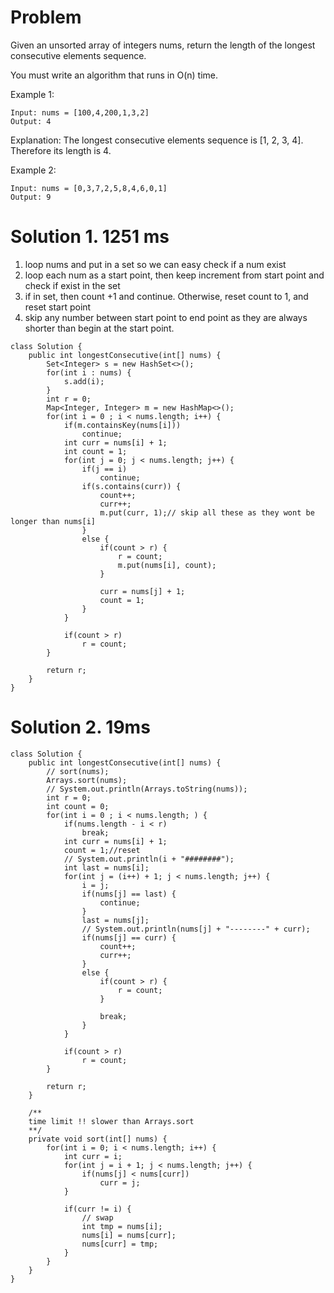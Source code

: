 # Problem

Given an unsorted array of integers nums, return the length of the longest consecutive elements sequence.

You must write an algorithm that runs in O(n) time.

 

Example 1:
```
Input: nums = [100,4,200,1,3,2]
Output: 4
```
Explanation: The longest consecutive elements sequence is [1, 2, 3, 4]. Therefore its length is 4.  
  
Example 2:
```
Input: nums = [0,3,7,2,5,8,4,6,0,1]
Output: 9
```

# Solution 1. 1251 ms
1. loop nums and put in a set so we can easy check if a num exist
2. loop each num as a start point, then keep increment from start point and check if exist in the set
3. if in set, then count +1 and continue. Otherwise, reset count to 1, and reset start point
4. skip any number between start point to end point as they are always shorter than begin at the start point.

```
class Solution {
    public int longestConsecutive(int[] nums) {
        Set<Integer> s = new HashSet<>();
        for(int i : nums) {
            s.add(i);
        }
        int r = 0;
        Map<Integer, Integer> m = new HashMap<>();
        for(int i = 0 ; i < nums.length; i++) {
            if(m.containsKey(nums[i]))
                continue;
            int curr = nums[i] + 1;
            int count = 1;
            for(int j = 0; j < nums.length; j++) {
                if(j == i)
                    continue;
                if(s.contains(curr)) {
                    count++;
                    curr++;
                    m.put(curr, 1);// skip all these as they wont be longer than nums[i]
                }
                else {
                    if(count > r) {
                        r = count;
                        m.put(nums[i], count);
                    }
                        
                    curr = nums[j] + 1;
                    count = 1;
                }
            }
            
            if(count > r)
                r = count;
        }
        
        return r;
    }
}
```

# Solution 2. 19ms

```
class Solution {
    public int longestConsecutive(int[] nums) {
        // sort(nums);
        Arrays.sort(nums);
        // System.out.println(Arrays.toString(nums));
        int r = 0;
        int count = 0;
        for(int i = 0 ; i < nums.length; ) {
            if(nums.length - i < r)
                break;
            int curr = nums[i] + 1;
            count = 1;//reset
            // System.out.println(i + "########");
            int last = nums[i];
            for(int j = (i++) + 1; j < nums.length; j++) {
                i = j;
                if(nums[j] == last) {
                    continue;
                }
                last = nums[j];
                // System.out.println(nums[j] + "--------" + curr);
                if(nums[j] == curr) {
                    count++;
                    curr++;
                }
                else {
                    if(count > r) {
                        r = count;
                    }
                        
                    break;
                }
            }
            
            if(count > r)
                r = count;
        }
        
        return r;
    }
    
    /**
    time limit !! slower than Arrays.sort
    **/
    private void sort(int[] nums) {
        for(int i = 0; i < nums.length; i++) {
            int curr = i;
            for(int j = i + 1; j < nums.length; j++) {
                if(nums[j] < nums[curr])
                    curr = j;
            }
            
            if(curr != i) {
                // swap
                int tmp = nums[i];
                nums[i] = nums[curr];
                nums[curr] = tmp;
            }   
        }
    }
}
```
